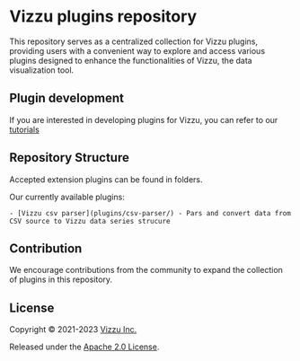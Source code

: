# Vizzu plugins repository

This repository serves as a centralized collection for Vizzu plugins, providing users with a convenient way to explore and access various plugins designed to enhance the functionalities of Vizzu, the data visualization tool.

## Plugin development

If you are interested in developing plugins for Vizzu, you can refer to our [tutorials](https://vizzuhg.com)

## Repository Structure

Accepted extension plugins can be found in folders.

Our currently available plugins:

	- [Vizzu csv parser](plugins/csv-parser/) - Pars and convert data from CSV source to Vizzu data series strucure

## Contribution

We encourage contributions from the community to expand the collection of plugins in this repository.

## License

Copyright © 2021-2023 [Vizzu Inc.](https://vizzuhq.com)

Released under the
[Apache 2.0 License](https://lib.vizzuhq.com/latest/LICENSE/).